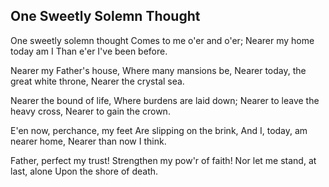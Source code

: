 ## One Sweetly Solemn Thought

One sweetly solemn thought
Comes to me o'er and o'er;
Nearer my home today am I
Than e'er I've been before.

Nearer my Father's house,
Where many mansions be,
Nearer today, the great white throne,
Nearer the crystal sea.

Nearer the bound of life,
Where burdens are laid down;
Nearer to leave the heavy cross,
Nearer to gain the crown.

E'en now, perchance, my feet
Are slipping on the brink,
And I, today, am nearer home,
Nearer than now I think.

Father, perfect my trust!
Strengthen my pow'r of faith!
Nor let me stand, at last, alone
Upon the shore of death.